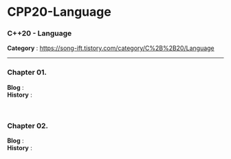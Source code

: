 # CPP20-Language
<h3>C++20 - Language</h3>

<b>Category</b> : https://song-ift.tistory.com/category/C%2B%2B20/Language

<hr size="5">

<h3>Chapter 01. </h3>
<b>Blog</b> : 
<br><b>History</b> : 

<br><h3>Chapter 02. </h3>
<b>Blog</b> : 
<br><b>History</b> : 
